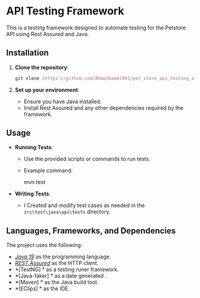 # API Testing Framework

This is a testing framework designed to automate testing for the Petstore API using Rest Assured and Java. 

## Installation

1. **Clone the repository**:

    ```bash
    git clone [https://github.com/AhmedGamal991/pet_store_api_testing_automation.git]
    ```


3. **Set up your environment**:
    - Ensure you have Java installed.
    - Install Rest Assured and any other dependencies required by the framework.

## Usage

- **Running Tests**:
    - Use the provided scripts or commands to run tests.
    - Example command:

        mvn test
   

- **Writing Tests**:
    - I Created and modify test cases as needed in the `src\test\java\api\tests` directory.


## Languages, Frameworks, and Dependencies
The project uses the following:
- *[Java 19](https://openjdk.java.net/projects/jdk/11/)* as the programming language.
- *[REST Assured](https://rest-assured.io/)* as the HTTP client.
- *[TestNG] * as a testing runer framework.
- *[Java-faker] * as a date generated .
- *[Maven] * as the Java build tool.
- *[EClips] * as the IDE.



